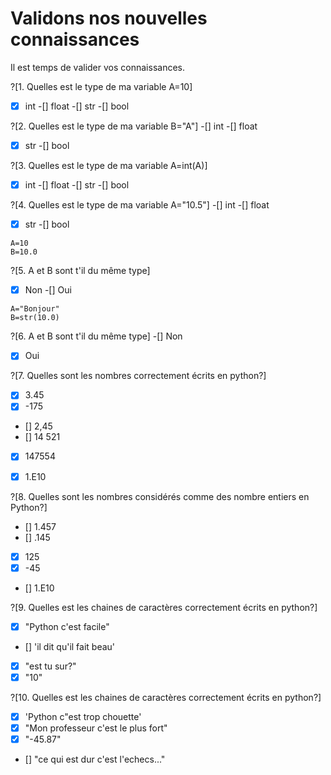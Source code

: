 # Validons nos nouvelles connaissances
Il est temps de valider vos connaissances.

?[1. Quelles est le type de ma variable A=10]
-[X] int
-[] float
-[] str
-[] bool

?[2. Quelles est le type de ma variable B="A"]
-[] int
-[] float
-[X] str
-[] bool

?[3. Quelles est le type de ma variable A=int(A)]
-[X] int
-[] float
-[] str
-[] bool

?[4. Quelles est le type de ma variable A="10.5"]
-[] int
-[] float
-[X] str
-[] bool

```
A=10
B=10.0
```
?[5. A et B sont t'il du même type]
-[X] Non
-[] Oui

```
A="Bonjour"
B=str(10.0)
```
?[6. A et B sont t'il du même type]
-[] Non
-[X] Oui


?[7. Quelles sont les nombres correctement écrits en python?]
- [X] 3.45
- [X] -175
- [] 2,45
- [] 14 521
- [X] 147554
- [X] 1.E10


?[8. Quelles sont les nombres considérés comme des nombre entiers en Python?]
- [] 1.457
- [] .145
- [X] 125
- [X] -45
- [] 1.E10


?[9. Quelles est les chaines de caractères correctement écrits en python?]
- [X] "Python c'est facile"
- [] 'il dit qu'il fait beau'
- [x] "est tu sur?"
- [X] "10"

?[10. Quelles est les chaines de caractères correctement écrits en python?]
- [X] 'Python c"est trop chouette'
- [X] "Mon professeur c'est le plus fort"
- [x] "-45.87"
- [] "ce qui est dur c'est l'echecs..."
